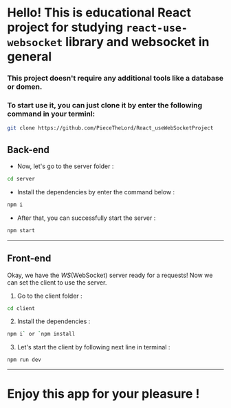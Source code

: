 # Hello! This is educational React project for studying `react-use-websocket` library and websocket in general



### This project doesn't require any additional tools like a database or domen.
### To start use it, you can just clone it by enter the following command in your terminl:



```Bash
git clone https://github.com/PieceTheLord/React_useWebSocketProject
```



## Back-end 

- Now, let's go to the server folder : 
```Bash
cd server
```

- Install the dependencies by enter the command below :
```Bash
npm i 
```

- After that, you can successfully start the server :
```Bash
npm start
```


---

## Front-end
Okay, we have the _*WS*_(WebSocket) server ready for a requests!
Now we can set the client to use the server.

1. Go to the client folder :
```Bash
cd client
```

2. Install the dependencies :
```Bash
npm i` or `npm install
```

3. Let's start the client by following next line in terminal :
```Bash
npm run dev
```


---

# Enjoy this app for your pleasure !

